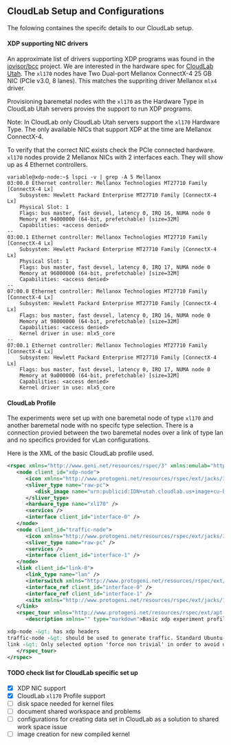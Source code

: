 ## CloudLab Setup and Configurations 

The folowing containes the specifc details to our CloudLab setup. 

#### XDP supporting NIC drivers

An approximate list of drivers supporting XDP programs was found in the [iovisor/bcc](https://github.com/iovisor/bcc/blob/master/docs/kernel-versions.md#xdp) project. We are interested in the hardware spec for [CloudLab Utah](http://docs.cloudlab.us/hardware.html). The `xl170` nodes have Two Dual-port Mellanox ConnectX-4 25 GB NIC (PCIe v3.0, 8 lanes). This matches the suppriting driver Mellanox `mlx4` driver.

Provisioning baremetal nodes with the `xl170` as the Hardware Type in CloudLab Utah servers provies the support to run XDP programs.

Note: In CloudLab only CloudLab Utah servers support the `xl170` Hardware Type. The only available NICs that support XDP at the time are Mellanox ConnectX-4.

To verify that the correct NIC exists check the PCIe connected hardware. `xl170` nodes provide 2 Mellanox NICs with 2 interfaces each. They will show up as 4 Ethernet controllers.

```console
variable@xdp-node:~$ lspci -v | grep -A 5 Mellanox
03:00.0 Ethernet controller: Mellanox Technologies MT27710 Family [ConnectX-4 Lx]
	Subsystem: Hewlett Packard Enterprise MT27710 Family [ConnectX-4 Lx]
	Physical Slot: 1
	Flags: bus master, fast devsel, latency 0, IRQ 16, NUMA node 0
	Memory at 94000000 (64-bit, prefetchable) [size=32M]
	Capabilities: <access denied>
--
03:00.1 Ethernet controller: Mellanox Technologies MT27710 Family [ConnectX-4 Lx]
	Subsystem: Hewlett Packard Enterprise MT27710 Family [ConnectX-4 Lx]
	Physical Slot: 1
	Flags: bus master, fast devsel, latency 0, IRQ 17, NUMA node 0
	Memory at 96000000 (64-bit, prefetchable) [size=32M]
	Capabilities: <access denied>
--
07:00.0 Ethernet controller: Mellanox Technologies MT27710 Family [ConnectX-4 Lx]
	Subsystem: Hewlett Packard Enterprise MT27710 Family [ConnectX-4 Lx]
	Flags: bus master, fast devsel, latency 0, IRQ 16, NUMA node 0
	Memory at 98000000 (64-bit, prefetchable) [size=32M]
	Capabilities: <access denied>
	Kernel driver in use: mlx5_core
--
07:00.1 Ethernet controller: Mellanox Technologies MT27710 Family [ConnectX-4 Lx]
	Subsystem: Hewlett Packard Enterprise MT27710 Family [ConnectX-4 Lx]
	Flags: bus master, fast devsel, latency 0, IRQ 17, NUMA node 0
	Memory at 9a000000 (64-bit, prefetchable) [size=32M]
	Capabilities: <access denied>
	Kernel driver in use: mlx5_core
```
#### CloudLab Profile

The experiments were set up with one baremetal node of type `xl170` and another baremetal node with no specifc type selection. There is a connection provied between the two baremetal nodes over a link of type lan and no specifics provided for vLan configurations. 

Here is the XML of the basic CloudLab profile used.

```xml
<rspec xmlns="http://www.geni.net/resources/rspec/3" xmlns:emulab="http://www.protogeni.net/resources/rspec/ext/emulab/1" xmlns:jacks="http://www.protogeni.net/resources/rspec/ext/jacks/1" xmlns:tour="http://www.protogeni.net/resources/rspec/ext/apt-tour/1" xmlns:xsi="http://www.w3.org/2001/XMLSchema-instance" xsi:schemaLocation="http://www.geni.net/resources/rspec/3    http://www.geni.net/resources/rspec/3/request.xsd" type="request">
   <node client_id="xdp-node">
      <icon xmlns="http://www.protogeni.net/resources/rspec/ext/jacks/1" url="https://www.emulab.net/protogeni/jacks-stable/images/server.svg" />
      <sliver_type name="raw-pc">
         <disk_image name="urn:publicid:IDN+utah.cloudlab.us+image+cu-bison-lab-PG0//xdp-headers-ubuntu18" />
      </sliver_type>
      <hardware_type name="xl170" />
      <services />
      <interface client_id="interface-0" />
   </node>
   <node client_id="traffic-node">
      <icon xmlns="http://www.protogeni.net/resources/rspec/ext/jacks/1" url="https://www.emulab.net/protogeni/jacks-stable/images/server.svg" />
      <sliver_type name="raw-pc" />
      <services />
      <interface client_id="interface-1" />
   </node>
   <link client_id="link-0">
      <link_type name="lan" />
      <interswitch xmlns="http://www.protogeni.net/resources/rspec/ext/emulab/1" allow="no" />
      <interface_ref client_id="interface-0" />
      <interface_ref client_id="interface-1" />
      <site xmlns="http://www.protogeni.net/resources/rspec/ext/jacks/1" id="undefined" />
   </link>
   <rspec_tour xmlns="http://www.protogeni.net/resources/rspec/ext/apt-tour/1">
      <description xmlns="" type="markdown">Basic xdp experiment profile

xdp-node -&gt; has xdp headers
traffic-node -&gt; should be used to generate traffic. Standard Ubuntu-18 image
link -&gt; Only selected option 'force non trivial' in order to avoid using loopback interface</description>
   </rspec_tour>
</rspec>
```

#### TODO check list for CloudLab specific set up

- [x] XDP NIC support
- [x] CloudLab `xl170` Profile support
- [ ] disk space needed for kernel files
- [ ] document shared workspace and problems
- [ ] configurations for creating data set in CloudLab as a solution to shared work space issue
- [ ] image creation for new compiled kernel 
